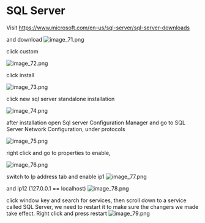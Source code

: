 # SQL Server

Visit https://www.microsoft.com/en-us/sql-server/sql-server-downloads

and download 
![image_71.png](image_71.png)

click custom

![image_72.png](image_72.png)

click install 

![image_73.png](image_73.png)

click new sql server standalone installation

![image_74.png](image_74.png)

after installation open Sql server Configuration Manager and go to SQL Server Network Configuration, under protocols

![image_75.png](image_75.png)

right click and go to properties to enable,

![image_76.png](image_76.png)

switch to Ip address tab and enable ip1 
![image_77.png](image_77.png)

and ip12 (127.0.0.1 == localhost)
![image_78.png](image_78.png)

 click window key and search for services, then scroll down to a service called SQL Server, we need to restart it to make sure the changers we made take effect. Right click and press restart
![image_79.png](image_79.png)

